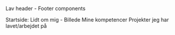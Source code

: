 Lav header - Footer components

Startside:
    Lidt om mig - Billede
    Mine kompetencer
    Projekter jeg har lavet/arbejdet på
